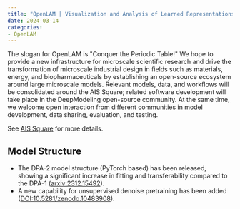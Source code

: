 ```yaml
---
title: "OpenLAM | Visualization and Analysis of Learned Representations in DPA-2: Encoding Chemical and Configurational Informationt"
date: 2024-03-14
categories:
- OpenLAM
---
```

The slogan for OpenLAM is "Conquer the Periodic Table!" We hope to provide a new infrastructure for microscale scientific research and drive the transformation of microscale industrial design in fields such as materials, energy, and biopharmaceuticals by establishing an open-source ecosystem around large microscale models. Relevant models, data, and workflows will be consolidated around the AIS Square; related software development will take place in the DeepModeling open-source community. At the same time, we welcome open interaction from different communities in model development, data sharing, evaluation, and testing.

See [AIS Square](https://www.aissquare.com/openlam) for more details.
<!-- more -->

## Model Structure

- The DPA-2 model structure (PyTorch based) has been released, showing a significant increase in fitting and transferability compared to the DPA-1 ([arxiv:2312.15492](https://arxiv.org/abs/2312.15492)).
- A new capability for unsupervised denoise pretraining has been added ([DOI:10.5281/zenodo.10483908](https://doi.org/10.5281/zenodo.10483908)).
